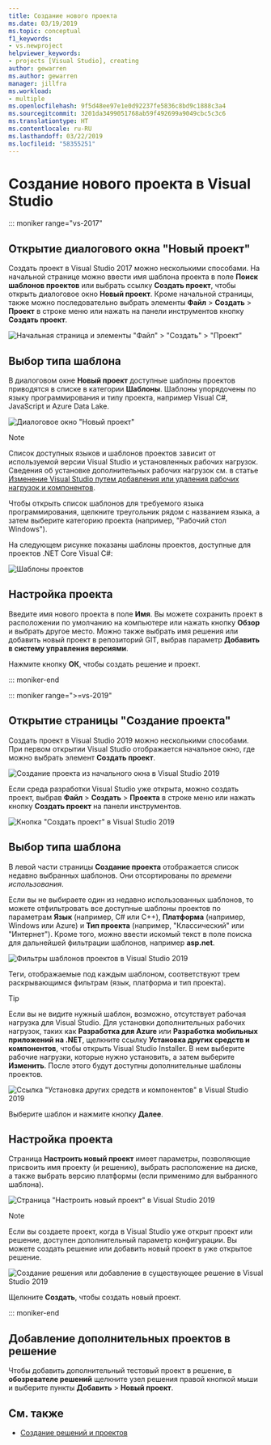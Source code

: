 ```yaml
---
title: Создание нового проекта
ms.date: 03/19/2019
ms.topic: conceptual
f1_keywords:
- vs.newproject
helpviewer_keywords:
- projects [Visual Studio], creating
author: gewarren
ms.author: gewarren
manager: jillfra
ms.workload:
- multiple
ms.openlocfilehash: 9f5d48ee97e1e0d92237fe5836c8bd9c1888c3a4
ms.sourcegitcommit: 3201da3499051768ab59f492699a9049cbc5c3c6
ms.translationtype: HT
ms.contentlocale: ru-RU
ms.lasthandoff: 03/22/2019
ms.locfileid: "58355251"
---
```

# <a name="create-a-new-project-in-visual-studio"></a>Создание нового проекта в Visual Studio

::: moniker range="vs-2017"

## <a name="open-the-new-project-dialog"></a>Открытие диалогового окна "Новый проект"

Создать проект в Visual Studio 2017 можно несколькими способами. На начальной странице можно ввести имя шаблона проекта в поле **Поиск шаблонов проектов** или выбрать ссылку **Создать проект**, чтобы открыть диалоговое окно **Новый проект**. Кроме начальной страницы, также можно последовательно выбрать элементы **Файл** > **Создать** > **Проект** в строке меню или нажать на панели инструментов кнопку **Создать проект**.

![Начальная страница и элементы "Файл" > "Создать" > "Проект"](./media/vside-newproject1.png)

## <a name="select-a-template-type"></a>Выбор типа шаблона

В диалоговом окне **Новый проект** доступные шаблоны проектов приводятся в списке в категории **Шаблоны**. Шаблоны упорядочены по языку программирования и типу проекта, например Visual C#, JavaScript и Azure Data Lake.

![Диалоговое окно "Новый проект"](./media/vside-newproject-templates-list.png)

> [!NOTE]
> Список доступных языков и шаблонов проектов зависит от используемой версии Visual Studio и установленных рабочих нагрузок. Сведения об установке дополнительных рабочих нагрузок см. в статье [Изменение Visual Studio путем добавления или удаления рабочих нагрузок и компонентов](../install/modify-visual-studio.md).

Чтобы открыть список шаблонов для требуемого языка программирования, щелкните треугольник рядом с названием языка, а затем выберите категорию проекта (например, "Рабочий стол Windows").

На следующем рисунке показаны шаблоны проектов, доступные для проектов .NET Core Visual C#:

![Шаблоны проектов](./media/new-project-dialog-net-core.png)

## <a name="configure-your-project"></a>Настройка проекта

Введите имя нового проекта в поле **Имя**. Вы можете сохранить проект в расположении по умолчанию на компьютере или нажать кнопку **Обзор** и выбрать другое место. Можно также выбрать имя решения или добавить новый проект в репозиторий GIT, выбрав параметр **Добавить в систему управления версиями**.

Нажмите кнопку **ОК**, чтобы создать решение и проект.

::: moniker-end

::: moniker range=">=vs-2019"

## <a name="open-the-create-a-new-project-page"></a>Открытие страницы "Создание проекта"

Создать проект в Visual Studio 2019 можно несколькими способами. При первом открытии Visual Studio отображается начальное окно, где можно выбрать элемент **Создать проект**.

![Создание проекта из начального окна в Visual Studio 2019](media/vs-2019/start-window-create-new-project.png)

Если среда разработки Visual Studio уже открыта, можно создать проект, выбрав **Файл** > **Создать** > **Проекта** в строке меню или нажать кнопку **Создать проект** на панели инструментов.

![Кнопка "Создать проект" в Visual Studio 2019](media/vs-2019/new-project-button.png)

## <a name="select-a-template-type"></a>Выбор типа шаблона

В левой части страницы **Создание проекта** отображается список недавно выбранных шаблонов. Они отсортированы по *времени использования*.

Если вы не выбираете один из недавно использованных шаблонов, то можете отфильтровать все доступные шаблоны проектов по параметрам **Язык** (например, C# или C++), **Платформа** (например, Windows или Azure) и **Тип проекта** (например, "Классический" или "Интернет"). Кроме того, можно ввести искомый текст в поле поиска для дальнейшей фильтрации шаблонов, например **asp.net**.

![Фильтры шаблонов проектов в Visual Studio 2019](media/vs-2019/create-new-project-filters.png)

Теги, отображаемые под каждым шаблоном, соответствуют трем раскрывающимся фильтрам (язык, платформа и тип проекта).

> [!TIP]
> Если вы не видите нужный шаблон, возможно, отсутствует рабочая нагрузка для Visual Studio. Для установки дополнительных рабочих нагрузок, таких как **Разработка для Azure** или **Разработка мобильных приложений на .NET**, щелкните ссылку **Установка других средств и компонентов**, чтобы открыть Visual Studio Installer. В нем выберите рабочие нагрузки, которые нужно установить, а затем выберите **Изменить**. После этого будут доступны дополнительные шаблоны проектов.
>
> ![Ссылка "Установка других средств и компонентов" в Visual Studio 2019](media/vs-2019/install-more-tools-features.png)

Выберите шаблон и нажмите кнопку **Далее**.

## <a name="configure-your-project"></a>Настройка проекта

Страница **Настроить новый проект** имеет параметры, позволяющие присвоить имя проекту (и решению), выбрать расположение на диске, а также выбрать версию платформы (если применимо для выбранного шаблона).

![Страница "Настроить новый проект" в Visual Studio 2019](media/vs-2019/configure-new-project.png)

> [!NOTE]
> Если вы создаете проект, когда в Visual Studio уже открыт проект или решение, доступен дополнительный параметр конфигурации. Вы можете создать решение или добавить новый проект в уже открытое решение.
>
> ![Создание решения или добавление в существующее решение в Visual Studio 2019](media/vs-2019/configure-new-project-solution.png)

Щелкните **Создать**, чтобы создать новый проект.

::: moniker-end

## <a name="add-additional-projects-to-a-solution"></a>Добавление дополнительных проектов в решение

Чтобы добавить дополнительный тестовый проект в решение, в **обозревателе решений** щелкните узел решения правой кнопкой мыши и выберите пункты **Добавить** > **Новый проект**.

## <a name="see-also"></a>См. также

- [Создание решений и проектов](creating-solutions-and-projects.md)
